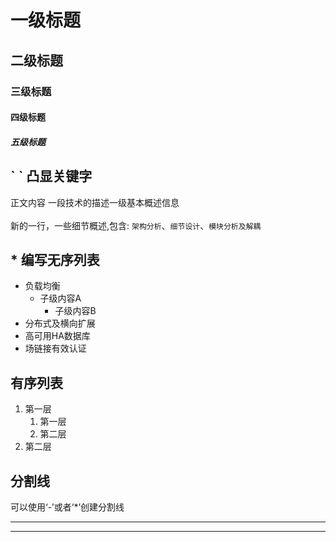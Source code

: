 # 一级标题
## 二级标题
### 三级标题
#### 四级标题
##### 五级标题


## \` \` 凸显关键字
正文内容 一段技术的描述一级基本概述信息 </br></br>
新的一行，一些细节概述,包含: `架构分析`、`细节设计`、`模块分析及解耦`

## \* 编写无序列表

* 负载均衡
	* 子级内容A
		* 子级内容B
* 分布式及横向扩展
* 高可用HA数据库
* 场链接有效认证

## 有序列表

1. 第一层
	1. 第一层
	2. 第二层
2. 第二层

## 分割线

可以使用‘-’或者‘*’创建分割线</br>

- - -
* * *
